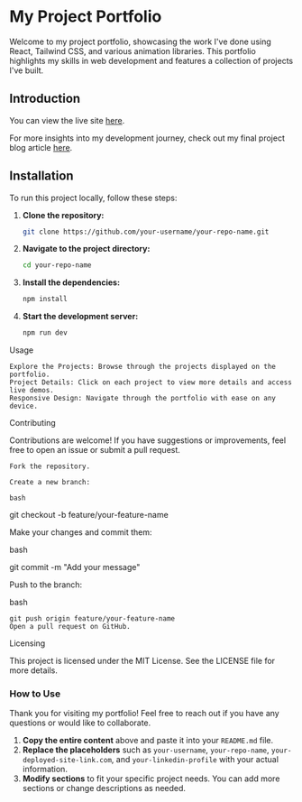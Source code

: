 # My Project Portfolio

Welcome to my project portfolio, showcasing the work I've done using React, Tailwind CSS, and various animation libraries. This portfolio highlights my skills in web development and features a collection of projects I've built.

## Introduction

You can view the live site [here](https://wis-aerrajiy.vercel.app/).

For more insights into my development journey, check out my final project blog article [here](https://wis-aerrajiy.vercel.app/).

## Installation

To run this project locally, follow these steps:

1. **Clone the repository:**

   ```bash
   git clone https://github.com/your-username/your-repo-name.git
2. **Navigate to the project directory:**

   ```bash
   cd your-repo-name

3. **Install the dependencies:**

   ```bash
   npm install

4. **Start the development server:**

   ```bash
   npm run dev

Usage

    Explore the Projects: Browse through the projects displayed on the portfolio.
    Project Details: Click on each project to view more details and access live demos.
    Responsive Design: Navigate through the portfolio with ease on any device.

Contributing

Contributions are welcome! If you have suggestions or improvements, feel free to open an issue or submit a pull request.

    Fork the repository.

    Create a new branch:

    bash

git checkout -b feature/your-feature-name

Make your changes and commit them:

bash

git commit -m "Add your message"

Push to the branch:

bash

    git push origin feature/your-feature-name
    Open a pull request on GitHub.


Licensing

This project is licensed under the MIT License. See the LICENSE file for more details.

### How to Use
Thank you for visiting my portfolio! Feel free to reach out if you have any questions or would like to collaborate.

1. **Copy the entire content** above and paste it into your `README.md` file.
2. **Replace the placeholders** such as `your-username`, `your-repo-name`, `your-deployed-site-link.com`, and `your-linkedin-profile` with your actual information.
3. **Modify sections** to fit your specific project needs. You can add more sections or change descriptions as needed.

